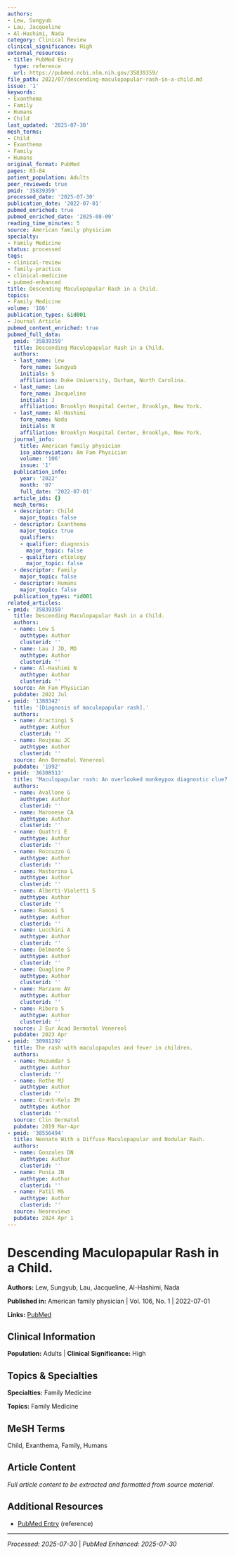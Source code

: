 ```yaml
---
authors:
- Lew, Sungyub
- Lau, Jacqueline
- Al-Hashimi, Nada
category: Clinical Review
clinical_significance: High
external_resources:
- title: PubMed Entry
  type: reference
  url: https://pubmed.ncbi.nlm.nih.gov/35839359/
file_path: 2022/07/descending-maculopapular-rash-in-a-child.md
issue: '1'
keywords:
- Exanthema
- Family
- Humans
- Child
last_updated: '2025-07-30'
mesh_terms:
- Child
- Exanthema
- Family
- Humans
original_format: PubMed
pages: 83-84
patient_population: Adults
peer_reviewed: true
pmid: '35839359'
processed_date: '2025-07-30'
publication_date: '2022-07-01'
pubmed_enriched: true
pubmed_enriched_date: '2025-08-09'
reading_time_minutes: 5
source: American family physician
specialty:
- Family Medicine
status: processed
tags:
- clinical-review
- family-practice
- clinical-medicine
- pubmed-enhanced
title: Descending Maculopapular Rash in a Child.
topics:
- Family Medicine
volume: '106'
publication_types: &id001
- Journal Article
pubmed_content_enriched: true
pubmed_full_data:
  pmid: '35839359'
  title: Descending Maculopapular Rash in a Child.
  authors:
  - last_name: Lew
    fore_name: Sungyub
    initials: S
    affiliation: Duke University, Durham, North Carolina.
  - last_name: Lau
    fore_name: Jacqueline
    initials: J
    affiliation: Brooklyn Hospital Center, Brooklyn, New York.
  - last_name: Al-Hashimi
    fore_name: Nada
    initials: N
    affiliation: Brooklyn Hospital Center, Brooklyn, New York.
  journal_info:
    title: American family physician
    iso_abbreviation: Am Fam Physician
    volume: '106'
    issue: '1'
  publication_info:
    year: '2022'
    month: '07'
    full_date: '2022-07-01'
  article_ids: {}
  mesh_terms:
  - descriptor: Child
    major_topic: false
  - descriptor: Exanthema
    major_topic: true
    qualifiers:
    - qualifier: diagnosis
      major_topic: false
    - qualifier: etiology
      major_topic: false
  - descriptor: Family
    major_topic: false
  - descriptor: Humans
    major_topic: false
  publication_types: *id001
related_articles:
- pmid: '35839359'
  title: Descending Maculopapular Rash in a Child.
  authors:
  - name: Lew S
    authtype: Author
    clusterid: ''
  - name: Lau J JD, MD
    authtype: Author
    clusterid: ''
  - name: Al-Hashimi N
    authtype: Author
    clusterid: ''
  source: Am Fam Physician
  pubdate: 2022 Jul
- pmid: '1388342'
  title: '[Diagnosis of maculopapular rash].'
  authors:
  - name: Aractingi S
    authtype: Author
    clusterid: ''
  - name: Roujeau JC
    authtype: Author
    clusterid: ''
  source: Ann Dermatol Venereol
  pubdate: '1992'
- pmid: '36308513'
  title: 'Maculopapular rash: An overlooked monkeypox diagnostic clue?'
  authors:
  - name: Avallone G
    authtype: Author
    clusterid: ''
  - name: Maronese CA
    authtype: Author
    clusterid: ''
  - name: Quattri E
    authtype: Author
    clusterid: ''
  - name: Roccuzzo G
    authtype: Author
    clusterid: ''
  - name: Mastorino L
    authtype: Author
    clusterid: ''
  - name: Alberti-Violetti S
    authtype: Author
    clusterid: ''
  - name: Ramoni S
    authtype: Author
    clusterid: ''
  - name: Lucchini A
    authtype: Author
    clusterid: ''
  - name: Delmonte S
    authtype: Author
    clusterid: ''
  - name: Quaglino P
    authtype: Author
    clusterid: ''
  - name: Marzano AV
    authtype: Author
    clusterid: ''
  - name: Ribero S
    authtype: Author
    clusterid: ''
  source: J Eur Acad Dermatol Venereol
  pubdate: 2023 Apr
- pmid: '30981292'
  title: The rash with maculopapules and fever in children.
  authors:
  - name: Muzumdar S
    authtype: Author
    clusterid: ''
  - name: Rothe MJ
    authtype: Author
    clusterid: ''
  - name: Grant-Kels JM
    authtype: Author
    clusterid: ''
  source: Clin Dermatol
  pubdate: 2019 Mar-Apr
- pmid: '38556494'
  title: Neonate With a Diffuse Maculopapular and Nodular Rash.
  authors:
  - name: Gonzales DN
    authtype: Author
    clusterid: ''
  - name: Punia JN
    authtype: Author
    clusterid: ''
  - name: Patil MS
    authtype: Author
    clusterid: ''
  source: Neoreviews
  pubdate: 2024 Apr 1
---
```


# Descending Maculopapular Rash in a Child.

**Authors:** Lew, Sungyub, Lau, Jacqueline, Al-Hashimi, Nada

**Published in:** American family physician | Vol. 106, No. 1 | 2022-07-01

**Links:** [PubMed](https://pubmed.ncbi.nlm.nih.gov/35839359/)

## Clinical Information

**Population:** Adults | **Clinical Significance:** High

## Topics & Specialties

**Specialties:** Family Medicine

**Topics:** Family Medicine

## MeSH Terms

Child, Exanthema, Family, Humans

## Article Content

*Full article content to be extracted and formatted from source material.*

## Additional Resources

- [PubMed Entry](https://pubmed.ncbi.nlm.nih.gov/35839359/) (reference)

---

*Processed: 2025-07-30* | *PubMed Enhanced: 2025-07-30*
